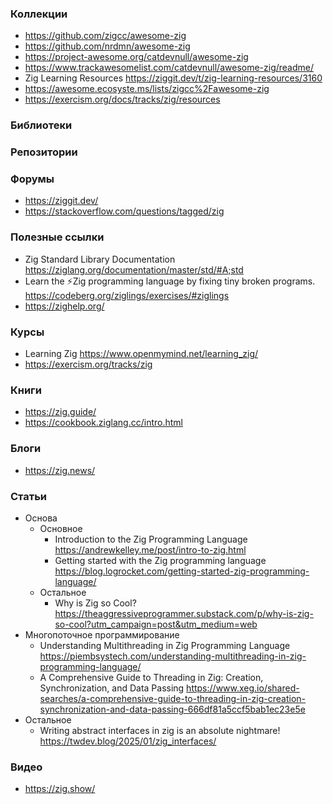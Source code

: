 ### Коллекции

- https://github.com/zigcc/awesome-zig
- https://github.com/nrdmn/awesome-zig
- https://project-awesome.org/catdevnull/awesome-zig
- https://www.trackawesomelist.com/catdevnull/awesome-zig/readme/
- Zig Learning Resources https://ziggit.dev/t/zig-learning-resources/3160
- https://awesome.ecosyste.ms/lists/zigcc%2Fawesome-zig
- https://exercism.org/docs/tracks/zig/resources

### Библиотеки

### Репозитории

### Форумы

- https://ziggit.dev/
- https://stackoverflow.com/questions/tagged/zig

### Полезные ссылки

- Zig Standard Library Documentation https://ziglang.org/documentation/master/std/#A;std
- Learn the ⚡Zig programming language by fixing tiny broken programs. https://codeberg.org/ziglings/exercises/#ziglings
- https://zighelp.org/

### Курсы

- Learning Zig https://www.openmymind.net/learning_zig/
- https://exercism.org/tracks/zig

### Книги

- https://zig.guide/
- https://cookbook.ziglang.cc/intro.html

### Блоги

- https://zig.news/

### Статьи

- Основа
    - Основное
        - Introduction to the Zig Programming Language https://andrewkelley.me/post/intro-to-zig.html
        - Getting started with the Zig programming language https://blog.logrocket.com/getting-started-zig-programming-language/
    - Остальное
        - Why is Zig so Cool? https://theaggressiveprogrammer.substack.com/p/why-is-zig-so-cool?utm_campaign=post&utm_medium=web
- Многопоточное программирование
    - Understanding Multithreading in Zig Programming Language https://piembsystech.com/understanding-multithreading-in-zig-programming-language/
    - A Comprehensive Guide to Threading in Zig: Creation, Synchronization, and Data Passing https://www.xeg.io/shared-searches/a-comprehensive-guide-to-threading-in-zig-creation-synchronization-and-data-passing-666df81a5ccf5bab1ec23e5e
- Остальное
    - Writing abstract interfaces in zig is an absolute nightmare! https://twdev.blog/2025/01/zig_interfaces/

### Видео

- https://zig.show/